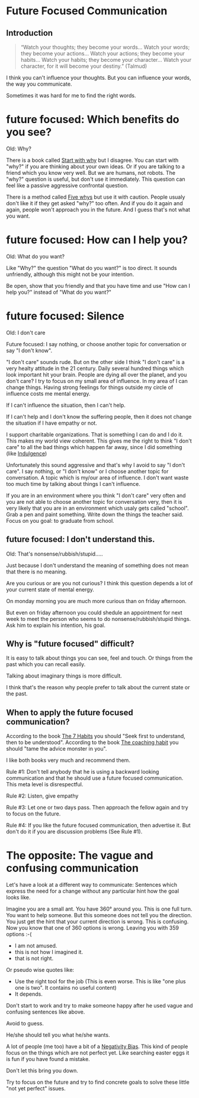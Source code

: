 # Future Focused Communication

## Introduction

> “Watch your thoughts; they become your words…
> Watch your words; they become your actions…
> Watch your actions; they become your habits…
> Watch your habits; they become your character…
> Watch your character, for it will become your destiny.” (Talmud)

I think you can't influence your thoughts. But you can influence your words, the way you communicate.

Sometimes it was hard for me to find the right words.

# future focused: Which benefits do you see?

Old: Why?

There is a book called [Start with why](https://simonsinek.com/product/start-with-why/) but I disagree. You can start with "why?" if you are thinking about your own ideas. Or if you are talking to a friend which you know very well. But we are humans, not robots. The "why?" question is useful, but don't use it immediately. This question can feel like a passive aggressive confrontal question.

There is a method called [Five whys](https://en.wikipedia.org/wiki/Five_whys) but use it with caution. People usualy don't like it if they get asked "why?" too often. And if you do it again and again, people won't approach you in the future. And I guess that's not what you want.

# future focused: How can I help you?

Old: What do you want?

Like "Why?" the question "What do you want?" is too direct. It sounds unfriendly, although this might not be your intention.

Be open, show that you friendly and that you have time and use "How can I help you?" instead of "What do you want?"


# future focused: Silence

Old: I don't care

Future focused: I say nothing, or choose another topic for conversation or say "I don't know".

"I don't care" sounds rude. But on the other side I think "I don't care" is a very healty attitude in the 21 century. Daily several hundred things which look important hit your brain. People are dying all over the planet, and you don't care? I try to focus on my small area of influence. In my area of I can change things. Having strong feelings for things outside my circle of influence costs me mental energy.   

If I can't influence the situation, then I can't help. 

If I can't help and I don't know the suffering people, then it does not change the situation if I have empathy or not. 

I support charitable organizations. That is something I can do and I do it. This makes my world view coherent. This gives me the right to think "I don't care" to all the bad things which happen far away, since I did something (like [Indulgence](https://en.wikipedia.org/wiki/Indulgence))

Unfortunately this sound aggressive and that's why I avoid to say "I don't care". I say nothing, or "I don't know" or I choose another topic for conversation. A topic which is my/our area of influence. I don't want waste too much time by talking about things I can't influence.

If you are in an environment where you think "I don't care" very often and you are not able to choose another topic for conversation very, then it is very likely that you are in an environment which usaly gets called "school". Grab a pen and paint something. Write down the things the teacher said. Focus on you goal: to graduate from school. 

## future focused: I don't understand this. 

Old: That's nonsense/rubbish/stupid.....

Just because I don't understand the meaning of something does not mean that there is no meaning.

Are you curious or are you not curious? I think this question depends a lot of your current state of mental energy.

On monday morning you are much more curious than on friday afternoon.

But even on friday afternoon you could shedule an appointment for next week to meet the person who seems to do nonsense/rubbish/stupid things. Ask him to explain his intention, his goal. 

## Why is "future focused" difficult?

It is easy to talk about things you can see, feel and touch. Or things
from the past which you can recall easily.

Talking about imaginary things is more difficult.

I think that's the reason why people prefer to talk about the current state or the past.

## When to apply the future focused communication?

According to the book [The 7 Habits](https://en.wikipedia.org/wiki/The_7_Habits_of_Highly_Effective_People) you should "Seek first to understand, then to be understood". According to the book [The coaching habit](https://boxofcrayons.com/the-coaching-habit-book/) you should "tame the advice monster in you".

I like both books very much and recommend them.

Rule #1: Don't tell anybody that he is using a backward looking communication and that he should use a future focused communication. This meta level is disrespectful. 

Rule #2: Listen, give empathy

Rule #3: Let one or two days pass. Then approach the fellow again and try to focus on the future.

Rule #4: If you like the future focused communication, then advertise it. But don't do it if you are discussion problems (See Rule #1). 

# The opposite: The vague and confusing communication

Let's have a look at a different way to communicate: Sentences which express the need for a change without any particular hint how the goal looks like.

Imagine you are a small ant. You have 360° around you. This is one full turn. You want to help someone. But this someone does not tell you the direction. You just get the hint that your current direction is wrong. This is confusing. Now you know that one of 360 options is wrong. Leaving you with 359 options :-(

* I am not amused.
* this is not how I imagined it.
* that is not right.

Or pseudo wise quotes like:

* Use the right tool for the job (This is even worse. This is like "one plus one is two". It contains no useful content)
* It depends.

Don't start to work and try to make someone happy after he used vague and confusing sentences like above.

Avoid to guess.

He/she should tell you what he/she wants.

A lot of people (me too) have a bit of a [Negativity Bias](https://en.wikipedia.org/wiki/Negativity_bias). This kind of people focus on the things which are not perfect yet. Like searching easter eggs it is fun if you have found a mistake. 

Don't let this bring you down.

Try to focus on the future and try to find concrete goals to solve these little "not yet perfect" issues.
